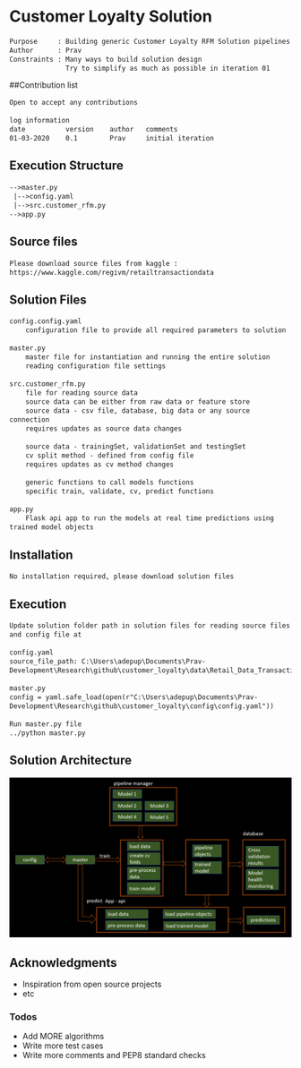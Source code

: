 # Customer Loyalty Solution

```
Purpose 	: Building generic Customer Loyalty RFM Solution pipelines
Author   	: Prav
Constraints : Many ways to build solution design
			  Try to simplify as much as possible in iteration 01
```

##Contribution list
```
Open to accept any contributions

log information
date          version    author   comments
01-03-2020    0.1        Prav     initial iteration
```
## Execution Structure
	-->master.py
	 |-->config.yaml
	 |-->src.customer_rfm.py
    -->app.py
## Source files	
```
Please download source files from kaggle : https://www.kaggle.com/regivm/retailtransactiondata
```

## Solution Files 

```	 
config.config.yaml
	configuration file to provide all required parameters to solution
	
master.py
    master file for instantiation and running the entire solution
    reading configuration file settings

src.customer_rfm.py
	file for reading source data
    source data can be either from raw data or feature store 
    source data - csv file, database, big data or any source connection
    requires updates as source data changes
	
	source data - trainingSet, validationSet and testingSet
    cv split method - defined from config file
    requires updates as cv method changes
	
	generic functions to call models functions
    specific train, validate, cv, predict functions

app.py
	Flask api app to run the models at real time predictions using trained model objects
```	
## Installation
```
No installation required, please download solution files
```
## Execution
```
Update solution folder path in solution files for reading source files and config file at

config.yaml
source_file_path: C:\Users\adepup\Documents\Prav-Development\Research\github\customer_loyalty\data\Retail_Data_Transactions.csv

master.py 
config = yaml.safe_load(open(r"C:\Users\adepup\Documents\Prav-Development\Research\github\customer_loyalty\config\config.yaml"))

Run master.py file
../python master.py
```
## Solution Architecture
<img src= "images/framework_pipeline.png">

## Acknowledgments

* Inspiration from open source projects
* etc

### Todos

 - Add MORE algorithms
 - Write more test cases
 - Write more comments and PEP8 standard checks

